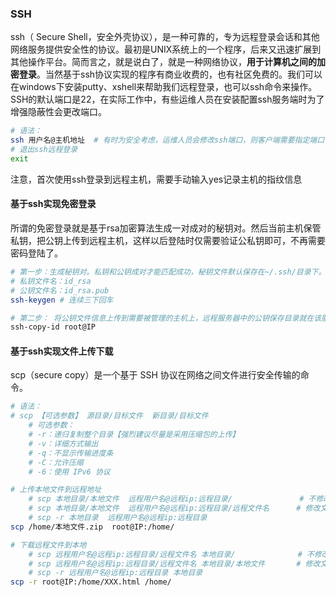 ### SSH

ssh（ Secure Shell，安全外壳协议），是一种可靠的，专为远程登录会话和其他网络服务提供安全性的协议。最初是UNIX系统上的一个程序，后来又迅速扩展到其他操作平台。简而言之，就是说白了，就是一种网络协议，**用于计算机之间的加密登录**。当然基于ssh协议实现的程序有商业收费的，也有社区免费的。我们可以在windows下安装putty、xshell来帮助我们远程登录，也可以ssh命令来操作。
SSH的默认端口是22，在实际工作中，有些运维人员在安装配置ssh服务端时为了增强隐蔽性会更改端口。

```bash
# 语法：
ssh 用户名@主机地址  # 有时为安全考虑，运维人员会修改ssh端口，则客户端需要指定端口：ssh -p 端口 用户名@主机地址
# 退出ssh远程登录
exit
```

注意，首次使用ssh登录到远程主机，需要手动输入yes记录主机的指纹信息

#### 基于ssh实现免密登录

所谓的免密登录就是基于rsa加密算法生成一对成对的秘钥对。然后当前主机保管私钥，把公钥上传到远程主机，这样以后登陆时仅需要验证公私钥即可，不再需要密码登陆了。

```bash
# 第一步：生成秘钥对。私钥和公钥成对才能匹配成功，秘钥文件默认保存在~/.ssh/目录下。
# 私钥文件名：id_rsa 
# 公钥文件名：id_rsa.pub
ssh-keygen # 连续三下回车

# 第二步： 将公钥文件信息上传到需要被管理的主机上，远程服务器中的公钥保存目录就在该服务器的家目录下~/.ssh/authorized_keys
ssh-copy-id root@IP
```



#### 基于ssh实现文件上传下载

scp（secure copy）是一个基于 SSH 协议在网络之间文件进行安全传输的命令。

```bash
# 语法：
# scp 【可选参数】 源目录/目标文件  新目录/目标文件
    # 可选参数：
    # -r：递归复制整个目录【强烈建议尽量是采用压缩包的上传】
    # -v：详细方式输出
    # -q：不显示传输进度条
    # -C：允许压缩
    # -6：使用 IPv6 协议

# 上传本地文件到远程地址
    # scp 本地目录/本地文件  远程用户名@远程ip:远程目录/               # 不修改文件名，直接上传
    # scp 本地目录/本地文件  远程用户名@远程ip:远程目录/远程文件名      # 修改文件名，再上传
    # scp -r 本地目录  远程用户名@远程ip:远程目录
scp /home/本地文件.zip  root@IP:/home/

# 下载远程文件到本地
    # scp 远程用户名@远程ip:远程目录/远程文件名 本地目录/              # 不修改文件名，直接下载
    # scp 远程用户名@远程ip:远程目录/远程文件名 本地目录/本地文件       # 修改文件名，再下载
    # scp -r 远程用户名@远程ip:远程目录 本地目录
scp -r root@IP:/home/XXX.html /home/
```

